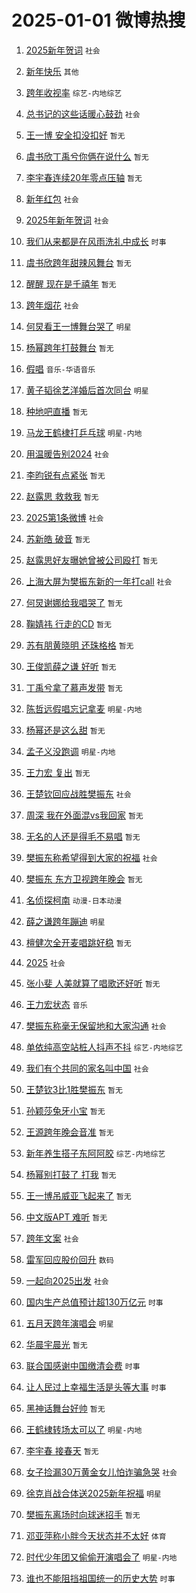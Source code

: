 # 2025-01-01 微博热搜 
1. [2025新年贺词](https://m.weibo.cn/search?containerid=100103type%3D1%26t%3D10%26q%3D%232025%E6%96%B0%E5%B9%B4%E8%B4%BA%E8%AF%8D%23&stream_entry_id=51&isnewpage=1&extparam=seat%3D1%26dgr%3D0%26cate%3D10103%26pos%3D0%26q%3D%25232025%25E6%2596%25B0%25E5%25B9%25B4%25E8%25B4%25BA%25E8%25AF%258D%2523%26filter_type%3Drealtimehot%26stream_entry_id%3D51%26c_type%3D51%26display_time%3D1735665597%26pre_seqid%3D173566559737402065959143) `社会` 

2. [新年快乐](https://m.weibo.cn/search?containerid=100103type%3D1%26t%3D10%26q%3D%E6%96%B0%E5%B9%B4%E5%BF%AB%E4%B9%90&stream_entry_id=31&isnewpage=1&extparam=seat%3D1%26dgr%3D0%26band_rank%3D1%26realpos%3D1%26stream_entry_id%3D31%26pos%3D0%26lcate%3D5001%26flag%3D1%26cate%3D5001%26filter_type%3Drealtimehot%26c_type%3D31%26q%3D%25E6%2596%25B0%25E5%25B9%25B4%25E5%25BF%25AB%25E4%25B9%2590%26display_time%3D1735665597%26pre_seqid%3D173566559737402065959143) `其他` 

3. [跨年收视率](https://m.weibo.cn/search?containerid=100103type%3D1%26t%3D10%26q%3D%23%E8%B7%A8%E5%B9%B4%E6%94%B6%E8%A7%86%E7%8E%87%23&stream_entry_id=31&isnewpage=1&extparam=seat%3D1%26dgr%3D0%26band_rank%3D2%26realpos%3D2%26stream_entry_id%3D31%26pos%3D1%26lcate%3D5001%26flag%3D1%26cate%3D5001%26filter_type%3Drealtimehot%26c_type%3D31%26q%3D%2523%25E8%25B7%25A8%25E5%25B9%25B4%25E6%2594%25B6%25E8%25A7%2586%25E7%258E%2587%2523%26display_time%3D1735665597%26pre_seqid%3D173566559737402065959143) `综艺-内地综艺` 

4. [总书记的这些话暖心鼓劲](https://m.weibo.cn/search?containerid=100103type%3D1%26t%3D10%26q%3D%23%E6%80%BB%E4%B9%A6%E8%AE%B0%E7%9A%84%E8%BF%99%E4%BA%9B%E8%AF%9D%E6%9A%96%E5%BF%83%E9%BC%93%E5%8A%B2%23&stream_entry_id=31&isnewpage=1&extparam=seat%3D1%26dgr%3D0%26band_rank%3D3%26realpos%3D3%26stream_entry_id%3D31%26pos%3D2%26lcate%3D5001%26flag%3D1%26cate%3D5001%26filter_type%3Drealtimehot%26c_type%3D31%26q%3D%2523%25E6%2580%25BB%25E4%25B9%25A6%25E8%25AE%25B0%25E7%259A%2584%25E8%25BF%2599%25E4%25BA%259B%25E8%25AF%259D%25E6%259A%2596%25E5%25BF%2583%25E9%25BC%2593%25E5%258A%25B2%2523%26display_time%3D1735665597%26pre_seqid%3D173566559737402065959143) `社会` 

5. [王一博 安全扣没扣好](https://m.weibo.cn/search?containerid=100103type%3D1%26t%3D10%26q%3D%E7%8E%8B%E4%B8%80%E5%8D%9A+%E5%AE%89%E5%85%A8%E6%89%A3%E6%B2%A1%E6%89%A3%E5%A5%BD&stream_entry_id=31&isnewpage=1&extparam=seat%3D1%26dgr%3D0%26band_rank%3D4%26realpos%3D4%26stream_entry_id%3D31%26pos%3D3%26lcate%3D5001%26flag%3D2%26cate%3D5001%26filter_type%3Drealtimehot%26c_type%3D31%26q%3D%25E7%258E%258B%25E4%25B8%2580%25E5%258D%259A%2520%25E5%25AE%2589%25E5%2585%25A8%25E6%2589%25A3%25E6%25B2%25A1%25E6%2589%25A3%25E5%25A5%25BD%26display_time%3D1735665597%26pre_seqid%3D173566559737402065959143) `暂无` 

6. [虞书欣丁禹兮你俩在说什么](https://m.weibo.cn/search?containerid=100103type%3D1%26t%3D10%26q%3D%E8%99%9E%E4%B9%A6%E6%AC%A3%E4%B8%81%E7%A6%B9%E5%85%AE%E4%BD%A0%E4%BF%A9%E5%9C%A8%E8%AF%B4%E4%BB%80%E4%B9%88&stream_entry_id=31&isnewpage=1&extparam=seat%3D1%26dgr%3D0%26band_rank%3D5%26realpos%3D5%26stream_entry_id%3D31%26pos%3D4%26lcate%3D5001%26flag%3D1%26cate%3D5001%26filter_type%3Drealtimehot%26c_type%3D31%26q%3D%25E8%2599%259E%25E4%25B9%25A6%25E6%25AC%25A3%25E4%25B8%2581%25E7%25A6%25B9%25E5%2585%25AE%25E4%25BD%25A0%25E4%25BF%25A9%25E5%259C%25A8%25E8%25AF%25B4%25E4%25BB%2580%25E4%25B9%2588%26display_time%3D1735665597%26pre_seqid%3D173566559737402065959143) `暂无` 

7. [李宇春连续20年零点压轴](https://m.weibo.cn/search?containerid=100103type%3D1%26t%3D10%26q%3D%E6%9D%8E%E5%AE%87%E6%98%A5%E8%BF%9E%E7%BB%AD20%E5%B9%B4%E9%9B%B6%E7%82%B9%E5%8E%8B%E8%BD%B4&stream_entry_id=31&isnewpage=1&extparam=seat%3D1%26dgr%3D0%26band_rank%3D6%26realpos%3D6%26stream_entry_id%3D31%26pos%3D5%26lcate%3D5001%26flag%3D1%26cate%3D5001%26filter_type%3Drealtimehot%26c_type%3D31%26q%3D%25E6%259D%258E%25E5%25AE%2587%25E6%2598%25A5%25E8%25BF%259E%25E7%25BB%25AD20%25E5%25B9%25B4%25E9%259B%25B6%25E7%2582%25B9%25E5%258E%258B%25E8%25BD%25B4%26display_time%3D1735665597%26pre_seqid%3D173566559737402065959143) `暂无` 

8. [新年红包](https://m.weibo.cn/search?containerid=100103type%3D1%26t%3D10%26q%3D%E6%96%B0%E5%B9%B4%E7%BA%A2%E5%8C%85&stream_entry_id=31&isnewpage=1&extparam=seat%3D1%26dgr%3D0%26band_rank%3D7%26realpos%3D7%26stream_entry_id%3D31%26pos%3D6%26lcate%3D5001%26flag%3D1%26cate%3D5001%26filter_type%3Drealtimehot%26c_type%3D31%26q%3D%25E6%2596%25B0%25E5%25B9%25B4%25E7%25BA%25A2%25E5%258C%2585%26display_time%3D1735665597%26pre_seqid%3D173566559737402065959143) `社会` 

9. [2025年新年贺词](https://m.weibo.cn/search?containerid=100103type%3D1%26t%3D10%26q%3D%232025%E5%B9%B4%E6%96%B0%E5%B9%B4%E8%B4%BA%E8%AF%8D%23&stream_entry_id=31&isnewpage=1&extparam=seat%3D1%26dgr%3D0%26band_rank%3D8%26realpos%3D8%26stream_entry_id%3D31%26pos%3D7%26lcate%3D5001%26flag%3D0%26cate%3D5001%26filter_type%3Drealtimehot%26c_type%3D31%26q%3D%25232025%25E5%25B9%25B4%25E6%2596%25B0%25E5%25B9%25B4%25E8%25B4%25BA%25E8%25AF%258D%2523%26display_time%3D1735665597%26pre_seqid%3D173566559737402065959143) `社会` 

10. [我们从来都是在风雨洗礼中成长](https://m.weibo.cn/search?containerid=100103type%3D1%26t%3D10%26q%3D%23%E6%88%91%E4%BB%AC%E4%BB%8E%E6%9D%A5%E9%83%BD%E6%98%AF%E5%9C%A8%E9%A3%8E%E9%9B%A8%E6%B4%97%E7%A4%BC%E4%B8%AD%E6%88%90%E9%95%BF%23&stream_entry_id=31&isnewpage=1&extparam=seat%3D1%26dgr%3D0%26band_rank%3D9%26realpos%3D9%26stream_entry_id%3D31%26pos%3D8%26lcate%3D5001%26flag%3D0%26cate%3D5001%26filter_type%3Drealtimehot%26c_type%3D31%26q%3D%2523%25E6%2588%2591%25E4%25BB%25AC%25E4%25BB%258E%25E6%259D%25A5%25E9%2583%25BD%25E6%2598%25AF%25E5%259C%25A8%25E9%25A3%258E%25E9%259B%25A8%25E6%25B4%2597%25E7%25A4%25BC%25E4%25B8%25AD%25E6%2588%2590%25E9%2595%25BF%2523%26display_time%3D1735665597%26pre_seqid%3D173566559737402065959143) `时事` 

11. [虞书欣跨年甜辣风舞台](https://m.weibo.cn/search?containerid=100103type%3D1%26t%3D10%26q%3D%E8%99%9E%E4%B9%A6%E6%AC%A3%E8%B7%A8%E5%B9%B4%E7%94%9C%E8%BE%A3%E9%A3%8E%E8%88%9E%E5%8F%B0&stream_entry_id=31&isnewpage=1&extparam=seat%3D1%26dgr%3D0%26band_rank%3D10%26realpos%3D10%26stream_entry_id%3D31%26pos%3D9%26lcate%3D5001%26flag%3D0%26cate%3D5001%26filter_type%3Drealtimehot%26c_type%3D31%26q%3D%25E8%2599%259E%25E4%25B9%25A6%25E6%25AC%25A3%25E8%25B7%25A8%25E5%25B9%25B4%25E7%2594%259C%25E8%25BE%25A3%25E9%25A3%258E%25E8%2588%259E%25E5%258F%25B0%26display_time%3D1735665597%26pre_seqid%3D173566559737402065959143) `暂无` 

12. [醒醒 现在是千禧年](https://m.weibo.cn/search?containerid=100103type%3D1%26t%3D10%26q%3D%E9%86%92%E9%86%92+%E7%8E%B0%E5%9C%A8%E6%98%AF%E5%8D%83%E7%A6%A7%E5%B9%B4&stream_entry_id=31&isnewpage=1&extparam=seat%3D1%26dgr%3D0%26band_rank%3D11%26realpos%3D11%26stream_entry_id%3D31%26pos%3D10%26lcate%3D5001%26flag%3D1%26cate%3D5001%26filter_type%3Drealtimehot%26c_type%3D31%26q%3D%25E9%2586%2592%25E9%2586%2592%2520%25E7%258E%25B0%25E5%259C%25A8%25E6%2598%25AF%25E5%258D%2583%25E7%25A6%25A7%25E5%25B9%25B4%26display_time%3D1735665597%26pre_seqid%3D173566559737402065959143) `暂无` 

13. [跨年烟花](https://m.weibo.cn/search?containerid=100103type%3D1%26t%3D10%26q%3D%E8%B7%A8%E5%B9%B4%E7%83%9F%E8%8A%B1&stream_entry_id=31&isnewpage=1&extparam=seat%3D1%26dgr%3D0%26band_rank%3D12%26realpos%3D12%26stream_entry_id%3D31%26pos%3D11%26lcate%3D5001%26flag%3D1%26cate%3D5001%26filter_type%3Drealtimehot%26c_type%3D31%26q%3D%25E8%25B7%25A8%25E5%25B9%25B4%25E7%2583%259F%25E8%258A%25B1%26display_time%3D1735665597%26pre_seqid%3D173566559737402065959143) `社会` 

14. [何炅看王一博舞台哭了](https://m.weibo.cn/search?containerid=100103type%3D1%26t%3D10%26q%3D%23%E4%BD%95%E7%82%85%E7%9C%8B%E7%8E%8B%E4%B8%80%E5%8D%9A%E8%88%9E%E5%8F%B0%E5%93%AD%E4%BA%86%23&stream_entry_id=31&isnewpage=1&extparam=seat%3D1%26dgr%3D0%26band_rank%3D13%26realpos%3D13%26stream_entry_id%3D31%26pos%3D12%26lcate%3D5001%26flag%3D1%26cate%3D5001%26filter_type%3Drealtimehot%26c_type%3D31%26q%3D%2523%25E4%25BD%2595%25E7%2582%2585%25E7%259C%258B%25E7%258E%258B%25E4%25B8%2580%25E5%258D%259A%25E8%2588%259E%25E5%258F%25B0%25E5%2593%25AD%25E4%25BA%2586%2523%26display_time%3D1735665597%26pre_seqid%3D173566559737402065959143) `明星` 

15. [杨幂跨年打鼓舞台](https://m.weibo.cn/search?containerid=100103type%3D1%26t%3D10%26q%3D%E6%9D%A8%E5%B9%82%E8%B7%A8%E5%B9%B4%E6%89%93%E9%BC%93%E8%88%9E%E5%8F%B0&stream_entry_id=31&isnewpage=1&extparam=seat%3D1%26dgr%3D0%26band_rank%3D14%26realpos%3D14%26stream_entry_id%3D31%26pos%3D13%26lcate%3D5001%26flag%3D1%26cate%3D5001%26filter_type%3Drealtimehot%26c_type%3D31%26q%3D%25E6%259D%25A8%25E5%25B9%2582%25E8%25B7%25A8%25E5%25B9%25B4%25E6%2589%2593%25E9%25BC%2593%25E8%2588%259E%25E5%258F%25B0%26display_time%3D1735665597%26pre_seqid%3D173566559737402065959143) `暂无` 

16. [假唱](https://m.weibo.cn/search?containerid=100103type%3D1%26t%3D10%26q%3D%E5%81%87%E5%94%B1&stream_entry_id=31&isnewpage=1&extparam=seat%3D1%26dgr%3D0%26band_rank%3D15%26realpos%3D15%26stream_entry_id%3D31%26pos%3D14%26lcate%3D5001%26flag%3D2%26cate%3D5001%26filter_type%3Drealtimehot%26c_type%3D31%26q%3D%25E5%2581%2587%25E5%2594%25B1%26display_time%3D1735665597%26pre_seqid%3D173566559737402065959143) `音乐-华语音乐` 

17. [黄子韬徐艺洋婚后首次同台](https://m.weibo.cn/search?containerid=100103type%3D1%26t%3D10%26q%3D%23%E9%BB%84%E5%AD%90%E9%9F%AC%E5%BE%90%E8%89%BA%E6%B4%8B%E5%A9%9A%E5%90%8E%E9%A6%96%E6%AC%A1%E5%90%8C%E5%8F%B0%23&stream_entry_id=31&isnewpage=1&extparam=seat%3D1%26dgr%3D0%26band_rank%3D16%26realpos%3D16%26stream_entry_id%3D31%26pos%3D15%26lcate%3D5001%26flag%3D1%26cate%3D5001%26filter_type%3Drealtimehot%26c_type%3D31%26q%3D%2523%25E9%25BB%2584%25E5%25AD%2590%25E9%259F%25AC%25E5%25BE%2590%25E8%2589%25BA%25E6%25B4%258B%25E5%25A9%259A%25E5%2590%258E%25E9%25A6%2596%25E6%25AC%25A1%25E5%2590%258C%25E5%258F%25B0%2523%26display_time%3D1735665597%26pre_seqid%3D173566559737402065959143) `明星` 

18. [种地吧直播](https://m.weibo.cn/search?containerid=100103type%3D1%26t%3D10%26q%3D%E7%A7%8D%E5%9C%B0%E5%90%A7%E7%9B%B4%E6%92%AD&stream_entry_id=31&isnewpage=1&extparam=seat%3D1%26dgr%3D0%26band_rank%3D17%26realpos%3D17%26stream_entry_id%3D31%26pos%3D16%26lcate%3D5001%26flag%3D1%26cate%3D5001%26filter_type%3Drealtimehot%26c_type%3D31%26q%3D%25E7%25A7%258D%25E5%259C%25B0%25E5%2590%25A7%25E7%259B%25B4%25E6%2592%25AD%26display_time%3D1735665597%26pre_seqid%3D173566559737402065959143) `暂无` 

19. [马龙王鹤棣打乒乓球](https://m.weibo.cn/search?containerid=100103type%3D1%26t%3D10%26q%3D%23%E9%A9%AC%E9%BE%99%E7%8E%8B%E9%B9%A4%E6%A3%A3%E6%89%93%E4%B9%92%E4%B9%93%E7%90%83%23&stream_entry_id=31&isnewpage=1&extparam=seat%3D1%26dgr%3D0%26band_rank%3D18%26realpos%3D18%26stream_entry_id%3D31%26pos%3D17%26lcate%3D5001%26flag%3D0%26cate%3D5001%26filter_type%3Drealtimehot%26c_type%3D31%26q%3D%2523%25E9%25A9%25AC%25E9%25BE%2599%25E7%258E%258B%25E9%25B9%25A4%25E6%25A3%25A3%25E6%2589%2593%25E4%25B9%2592%25E4%25B9%2593%25E7%2590%2583%2523%26display_time%3D1735665597%26pre_seqid%3D173566559737402065959143) `明星-内地` 

20. [用温暖告别2024](https://m.weibo.cn/search?containerid=100103type%3D1%26t%3D10%26q%3D%23%E7%94%A8%E6%B8%A9%E6%9A%96%E5%91%8A%E5%88%AB2024%23&stream_entry_id=31&isnewpage=1&extparam=seat%3D1%26dgr%3D0%26band_rank%3D19%26realpos%3D19%26stream_entry_id%3D31%26pos%3D18%26lcate%3D5001%26flag%3D1%26cate%3D5001%26filter_type%3Drealtimehot%26c_type%3D31%26q%3D%2523%25E7%2594%25A8%25E6%25B8%25A9%25E6%259A%2596%25E5%2591%258A%25E5%2588%25AB2024%2523%26display_time%3D1735665597%26pre_seqid%3D173566559737402065959143) `社会` 

21. [李昀锐有点紧张](https://m.weibo.cn/search?containerid=100103type%3D1%26t%3D10%26q%3D%E6%9D%8E%E6%98%80%E9%94%90%E6%9C%89%E7%82%B9%E7%B4%A7%E5%BC%A0&stream_entry_id=31&isnewpage=1&extparam=seat%3D1%26dgr%3D0%26band_rank%3D20%26realpos%3D20%26stream_entry_id%3D31%26pos%3D19%26lcate%3D5001%26flag%3D2%26cate%3D5001%26filter_type%3Drealtimehot%26c_type%3D31%26q%3D%25E6%259D%258E%25E6%2598%2580%25E9%2594%2590%25E6%259C%2589%25E7%2582%25B9%25E7%25B4%25A7%25E5%25BC%25A0%26display_time%3D1735665597%26pre_seqid%3D173566559737402065959143) `暂无` 

22. [赵露思 救救我](https://m.weibo.cn/search?containerid=100103type%3D1%26t%3D10%26q%3D%E8%B5%B5%E9%9C%B2%E6%80%9D+%E6%95%91%E6%95%91%E6%88%91&stream_entry_id=31&isnewpage=1&extparam=seat%3D1%26dgr%3D0%26band_rank%3D21%26realpos%3D21%26stream_entry_id%3D31%26pos%3D20%26lcate%3D5001%26flag%3D2%26cate%3D5001%26filter_type%3Drealtimehot%26c_type%3D31%26q%3D%25E8%25B5%25B5%25E9%259C%25B2%25E6%2580%259D%2520%25E6%2595%2591%25E6%2595%2591%25E6%2588%2591%26display_time%3D1735665597%26pre_seqid%3D173566559737402065959143) `暂无` 

23. [2025第1条微博](https://m.weibo.cn/search?containerid=100103type%3D1%26t%3D10%26q%3D%232025%E7%AC%AC1%E6%9D%A1%E5%BE%AE%E5%8D%9A%23&stream_entry_id=31&isnewpage=1&extparam=seat%3D1%26dgr%3D0%26band_rank%3D22%26realpos%3D22%26stream_entry_id%3D31%26pos%3D21%26lcate%3D5001%26flag%3D1%26cate%3D5001%26filter_type%3Drealtimehot%26c_type%3D31%26q%3D%25232025%25E7%25AC%25AC1%25E6%259D%25A1%25E5%25BE%25AE%25E5%258D%259A%2523%26display_time%3D1735665597%26pre_seqid%3D173566559737402065959143) `社会` 

24. [苏新皓 破音](https://m.weibo.cn/search?containerid=100103type%3D1%26t%3D10%26q%3D%E8%8B%8F%E6%96%B0%E7%9A%93+%E7%A0%B4%E9%9F%B3&stream_entry_id=31&isnewpage=1&extparam=seat%3D1%26dgr%3D0%26band_rank%3D23%26realpos%3D23%26stream_entry_id%3D31%26pos%3D22%26lcate%3D5001%26flag%3D1%26cate%3D5001%26filter_type%3Drealtimehot%26c_type%3D31%26q%3D%25E8%258B%258F%25E6%2596%25B0%25E7%259A%2593%2520%25E7%25A0%25B4%25E9%259F%25B3%26display_time%3D1735665597%26pre_seqid%3D173566559737402065959143) `暂无` 

25. [赵露思好友曝她曾被公司殴打](https://m.weibo.cn/search?containerid=100103type%3D1%26t%3D10%26q%3D%E8%B5%B5%E9%9C%B2%E6%80%9D%E5%A5%BD%E5%8F%8B%E6%9B%9D%E5%A5%B9%E6%9B%BE%E8%A2%AB%E5%85%AC%E5%8F%B8%E6%AE%B4%E6%89%93&stream_entry_id=31&isnewpage=1&extparam=seat%3D1%26dgr%3D0%26band_rank%3D24%26realpos%3D24%26stream_entry_id%3D31%26pos%3D23%26lcate%3D5001%26flag%3D0%26cate%3D5001%26filter_type%3Drealtimehot%26c_type%3D31%26q%3D%25E8%25B5%25B5%25E9%259C%25B2%25E6%2580%259D%25E5%25A5%25BD%25E5%258F%258B%25E6%259B%259D%25E5%25A5%25B9%25E6%259B%25BE%25E8%25A2%25AB%25E5%2585%25AC%25E5%258F%25B8%25E6%25AE%25B4%25E6%2589%2593%26display_time%3D1735665597%26pre_seqid%3D173566559737402065959143) `暂无` 

26. [上海大屏为樊振东新的一年打call](https://m.weibo.cn/search?containerid=100103type%3D1%26t%3D10%26q%3D%23%E4%B8%8A%E6%B5%B7%E5%A4%A7%E5%B1%8F%E4%B8%BA%E6%A8%8A%E6%8C%AF%E4%B8%9C%E6%96%B0%E7%9A%84%E4%B8%80%E5%B9%B4%E6%89%93call%23&stream_entry_id=31&isnewpage=1&extparam=seat%3D1%26dgr%3D0%26band_rank%3D25%26realpos%3D25%26stream_entry_id%3D31%26pos%3D24%26lcate%3D5001%26flag%3D0%26cate%3D5001%26filter_type%3Drealtimehot%26c_type%3D31%26q%3D%2523%25E4%25B8%258A%25E6%25B5%25B7%25E5%25A4%25A7%25E5%25B1%258F%25E4%25B8%25BA%25E6%25A8%258A%25E6%258C%25AF%25E4%25B8%259C%25E6%2596%25B0%25E7%259A%2584%25E4%25B8%2580%25E5%25B9%25B4%25E6%2589%2593call%2523%26display_time%3D1735665597%26pre_seqid%3D173566559737402065959143) `社会` 

27. [何炅谢娜给我唱哭了](https://m.weibo.cn/search?containerid=100103type%3D1%26t%3D10%26q%3D%E4%BD%95%E7%82%85%E8%B0%A2%E5%A8%9C%E7%BB%99%E6%88%91%E5%94%B1%E5%93%AD%E4%BA%86&stream_entry_id=31&isnewpage=1&extparam=seat%3D1%26dgr%3D0%26band_rank%3D26%26realpos%3D26%26stream_entry_id%3D31%26pos%3D25%26lcate%3D5001%26flag%3D1%26cate%3D5001%26filter_type%3Drealtimehot%26c_type%3D31%26q%3D%25E4%25BD%2595%25E7%2582%2585%25E8%25B0%25A2%25E5%25A8%259C%25E7%25BB%2599%25E6%2588%2591%25E5%2594%25B1%25E5%2593%25AD%25E4%25BA%2586%26display_time%3D1735665597%26pre_seqid%3D173566559737402065959143) `暂无` 

28. [鞠婧祎 行走的CD](https://m.weibo.cn/search?containerid=100103type%3D1%26t%3D10%26q%3D%E9%9E%A0%E5%A9%A7%E7%A5%8E+%E8%A1%8C%E8%B5%B0%E7%9A%84CD&stream_entry_id=31&isnewpage=1&extparam=seat%3D1%26dgr%3D0%26band_rank%3D27%26realpos%3D27%26stream_entry_id%3D31%26pos%3D26%26lcate%3D5001%26flag%3D1%26cate%3D5001%26filter_type%3Drealtimehot%26c_type%3D31%26q%3D%25E9%259E%25A0%25E5%25A9%25A7%25E7%25A5%258E%2520%25E8%25A1%258C%25E8%25B5%25B0%25E7%259A%2584CD%26display_time%3D1735665597%26pre_seqid%3D173566559737402065959143) `暂无` 

29. [苏有朋黄晓明 还珠格格](https://m.weibo.cn/search?containerid=100103type%3D1%26t%3D10%26q%3D%E8%8B%8F%E6%9C%89%E6%9C%8B%E9%BB%84%E6%99%93%E6%98%8E+%E8%BF%98%E7%8F%A0%E6%A0%BC%E6%A0%BC&stream_entry_id=31&isnewpage=1&extparam=seat%3D1%26dgr%3D0%26band_rank%3D28%26realpos%3D28%26stream_entry_id%3D31%26pos%3D27%26lcate%3D5001%26flag%3D1%26cate%3D5001%26filter_type%3Drealtimehot%26c_type%3D31%26q%3D%25E8%258B%258F%25E6%259C%2589%25E6%259C%258B%25E9%25BB%2584%25E6%2599%2593%25E6%2598%258E%2520%25E8%25BF%2598%25E7%258F%25A0%25E6%25A0%25BC%25E6%25A0%25BC%26display_time%3D1735665597%26pre_seqid%3D173566559737402065959143) `暂无` 

30. [王俊凯薛之谦 好听](https://m.weibo.cn/search?containerid=100103type%3D1%26t%3D10%26q%3D%E7%8E%8B%E4%BF%8A%E5%87%AF%E8%96%9B%E4%B9%8B%E8%B0%A6+%E5%A5%BD%E5%90%AC&stream_entry_id=31&isnewpage=1&extparam=seat%3D1%26dgr%3D0%26band_rank%3D29%26realpos%3D29%26stream_entry_id%3D31%26pos%3D28%26lcate%3D5001%26flag%3D0%26cate%3D5001%26filter_type%3Drealtimehot%26c_type%3D31%26q%3D%25E7%258E%258B%25E4%25BF%258A%25E5%2587%25AF%25E8%2596%259B%25E4%25B9%258B%25E8%25B0%25A6%2520%25E5%25A5%25BD%25E5%2590%25AC%26display_time%3D1735665597%26pre_seqid%3D173566559737402065959143) `暂无` 

31. [丁禹兮拿了慕声发带](https://m.weibo.cn/search?containerid=100103type%3D1%26t%3D10%26q%3D%E4%B8%81%E7%A6%B9%E5%85%AE%E6%8B%BF%E4%BA%86%E6%85%95%E5%A3%B0%E5%8F%91%E5%B8%A6&stream_entry_id=31&isnewpage=1&extparam=seat%3D1%26dgr%3D0%26band_rank%3D30%26realpos%3D30%26stream_entry_id%3D31%26pos%3D29%26lcate%3D5001%26flag%3D0%26cate%3D5001%26filter_type%3Drealtimehot%26c_type%3D31%26q%3D%25E4%25B8%2581%25E7%25A6%25B9%25E5%2585%25AE%25E6%258B%25BF%25E4%25BA%2586%25E6%2585%2595%25E5%25A3%25B0%25E5%258F%2591%25E5%25B8%25A6%26display_time%3D1735665597%26pre_seqid%3D173566559737402065959143) `暂无` 

32. [陈哲远假唱忘记拿麦](https://m.weibo.cn/search?containerid=100103type%3D1%26t%3D10%26q%3D%23%E9%99%88%E5%93%B2%E8%BF%9C%E5%81%87%E5%94%B1%E5%BF%98%E8%AE%B0%E6%8B%BF%E9%BA%A6%23&stream_entry_id=31&isnewpage=1&extparam=seat%3D1%26dgr%3D0%26band_rank%3D31%26realpos%3D31%26stream_entry_id%3D31%26pos%3D30%26lcate%3D5001%26flag%3D0%26cate%3D5001%26filter_type%3Drealtimehot%26c_type%3D31%26q%3D%2523%25E9%2599%2588%25E5%2593%25B2%25E8%25BF%259C%25E5%2581%2587%25E5%2594%25B1%25E5%25BF%2598%25E8%25AE%25B0%25E6%258B%25BF%25E9%25BA%25A6%2523%26display_time%3D1735665597%26pre_seqid%3D173566559737402065959143) `明星-内地` 

33. [杨幂还是这么甜](https://m.weibo.cn/search?containerid=100103type%3D1%26t%3D10%26q%3D%E6%9D%A8%E5%B9%82%E8%BF%98%E6%98%AF%E8%BF%99%E4%B9%88%E7%94%9C&stream_entry_id=31&isnewpage=1&extparam=seat%3D1%26dgr%3D0%26band_rank%3D32%26realpos%3D32%26stream_entry_id%3D31%26pos%3D31%26lcate%3D5001%26flag%3D0%26cate%3D5001%26filter_type%3Drealtimehot%26c_type%3D31%26q%3D%25E6%259D%25A8%25E5%25B9%2582%25E8%25BF%2598%25E6%2598%25AF%25E8%25BF%2599%25E4%25B9%2588%25E7%2594%259C%26display_time%3D1735665597%26pre_seqid%3D173566559737402065959143) `暂无` 

34. [孟子义没跑调](https://m.weibo.cn/search?containerid=100103type%3D1%26t%3D10%26q%3D%23%E5%AD%9F%E5%AD%90%E4%B9%89%E6%B2%A1%E8%B7%91%E8%B0%83%23&stream_entry_id=31&isnewpage=1&extparam=seat%3D1%26dgr%3D0%26band_rank%3D33%26realpos%3D33%26stream_entry_id%3D31%26pos%3D32%26lcate%3D5001%26flag%3D0%26cate%3D5001%26filter_type%3Drealtimehot%26c_type%3D31%26q%3D%2523%25E5%25AD%259F%25E5%25AD%2590%25E4%25B9%2589%25E6%25B2%25A1%25E8%25B7%2591%25E8%25B0%2583%2523%26display_time%3D1735665597%26pre_seqid%3D173566559737402065959143) `明星-内地` 

35. [王力宏 复出](https://m.weibo.cn/search?containerid=100103type%3D1%26t%3D10%26q%3D%E7%8E%8B%E5%8A%9B%E5%AE%8F+%E5%A4%8D%E5%87%BA&stream_entry_id=31&isnewpage=1&extparam=seat%3D1%26dgr%3D0%26band_rank%3D34%26realpos%3D34%26stream_entry_id%3D31%26pos%3D33%26lcate%3D5001%26flag%3D1%26cate%3D5001%26filter_type%3Drealtimehot%26c_type%3D31%26q%3D%25E7%258E%258B%25E5%258A%259B%25E5%25AE%258F%2520%25E5%25A4%258D%25E5%2587%25BA%26display_time%3D1735665597%26pre_seqid%3D173566559737402065959143) `暂无` 

36. [王楚钦回应战胜樊振东](https://m.weibo.cn/search?containerid=100103type%3D1%26t%3D10%26q%3D%23%E7%8E%8B%E6%A5%9A%E9%92%A6%E5%9B%9E%E5%BA%94%E6%88%98%E8%83%9C%E6%A8%8A%E6%8C%AF%E4%B8%9C%23&stream_entry_id=31&isnewpage=1&extparam=seat%3D1%26dgr%3D0%26band_rank%3D35%26realpos%3D35%26stream_entry_id%3D31%26pos%3D34%26lcate%3D5001%26flag%3D0%26cate%3D5001%26filter_type%3Drealtimehot%26c_type%3D31%26q%3D%2523%25E7%258E%258B%25E6%25A5%259A%25E9%2592%25A6%25E5%259B%259E%25E5%25BA%2594%25E6%2588%2598%25E8%2583%259C%25E6%25A8%258A%25E6%258C%25AF%25E4%25B8%259C%2523%26display_time%3D1735665597%26pre_seqid%3D173566559737402065959143) `社会` 

37. [周深 我在外面混vs我回家](https://m.weibo.cn/search?containerid=100103type%3D1%26t%3D10%26q%3D%E5%91%A8%E6%B7%B1+%E6%88%91%E5%9C%A8%E5%A4%96%E9%9D%A2%E6%B7%B7vs%E6%88%91%E5%9B%9E%E5%AE%B6&stream_entry_id=31&isnewpage=1&extparam=seat%3D1%26dgr%3D0%26band_rank%3D36%26realpos%3D36%26stream_entry_id%3D31%26pos%3D35%26lcate%3D5001%26flag%3D0%26cate%3D5001%26filter_type%3Drealtimehot%26c_type%3D31%26q%3D%25E5%2591%25A8%25E6%25B7%25B1%2520%25E6%2588%2591%25E5%259C%25A8%25E5%25A4%2596%25E9%259D%25A2%25E6%25B7%25B7vs%25E6%2588%2591%25E5%259B%259E%25E5%25AE%25B6%26display_time%3D1735665597%26pre_seqid%3D173566559737402065959143) `暂无` 

38. [无名的人还是得毛不易唱](https://m.weibo.cn/search?containerid=100103type%3D1%26t%3D10%26q%3D%E6%97%A0%E5%90%8D%E7%9A%84%E4%BA%BA%E8%BF%98%E6%98%AF%E5%BE%97%E6%AF%9B%E4%B8%8D%E6%98%93%E5%94%B1&stream_entry_id=31&isnewpage=1&extparam=seat%3D1%26dgr%3D0%26band_rank%3D37%26realpos%3D37%26stream_entry_id%3D31%26pos%3D36%26lcate%3D5001%26flag%3D1%26cate%3D5001%26filter_type%3Drealtimehot%26c_type%3D31%26q%3D%25E6%2597%25A0%25E5%2590%258D%25E7%259A%2584%25E4%25BA%25BA%25E8%25BF%2598%25E6%2598%25AF%25E5%25BE%2597%25E6%25AF%259B%25E4%25B8%258D%25E6%2598%2593%25E5%2594%25B1%26display_time%3D1735665597%26pre_seqid%3D173566559737402065959143) `暂无` 

39. [樊振东称希望得到大家的祝福](https://m.weibo.cn/search?containerid=100103type%3D1%26t%3D10%26q%3D%23%E6%A8%8A%E6%8C%AF%E4%B8%9C%E7%A7%B0%E5%B8%8C%E6%9C%9B%E5%BE%97%E5%88%B0%E5%A4%A7%E5%AE%B6%E7%9A%84%E7%A5%9D%E7%A6%8F%23&stream_entry_id=31&isnewpage=1&extparam=seat%3D1%26dgr%3D0%26band_rank%3D38%26realpos%3D38%26stream_entry_id%3D31%26pos%3D37%26lcate%3D5001%26flag%3D1%26cate%3D5001%26filter_type%3Drealtimehot%26c_type%3D31%26q%3D%2523%25E6%25A8%258A%25E6%258C%25AF%25E4%25B8%259C%25E7%25A7%25B0%25E5%25B8%258C%25E6%259C%259B%25E5%25BE%2597%25E5%2588%25B0%25E5%25A4%25A7%25E5%25AE%25B6%25E7%259A%2584%25E7%25A5%259D%25E7%25A6%258F%2523%26display_time%3D1735665597%26pre_seqid%3D173566559737402065959143) `社会` 

40. [樊振东 东方卫视跨年晚会](https://m.weibo.cn/search?containerid=100103type%3D1%26t%3D10%26q%3D%E6%A8%8A%E6%8C%AF%E4%B8%9C+%E4%B8%9C%E6%96%B9%E5%8D%AB%E8%A7%86%E8%B7%A8%E5%B9%B4%E6%99%9A%E4%BC%9A&stream_entry_id=31&isnewpage=1&extparam=seat%3D1%26dgr%3D0%26band_rank%3D39%26realpos%3D39%26stream_entry_id%3D31%26pos%3D38%26lcate%3D5001%26flag%3D1%26cate%3D5001%26filter_type%3Drealtimehot%26c_type%3D31%26q%3D%25E6%25A8%258A%25E6%258C%25AF%25E4%25B8%259C%2520%25E4%25B8%259C%25E6%2596%25B9%25E5%258D%25AB%25E8%25A7%2586%25E8%25B7%25A8%25E5%25B9%25B4%25E6%2599%259A%25E4%25BC%259A%26display_time%3D1735665597%26pre_seqid%3D173566559737402065959143) `暂无` 

41. [名侦探柯南](https://m.weibo.cn/search?containerid=100103type%3D1%26t%3D10%26q%3D%E5%90%8D%E4%BE%A6%E6%8E%A2%E6%9F%AF%E5%8D%97&stream_entry_id=31&isnewpage=1&extparam=seat%3D1%26dgr%3D0%26band_rank%3D40%26realpos%3D40%26stream_entry_id%3D31%26pos%3D39%26lcate%3D5001%26flag%3D1%26cate%3D5001%26filter_type%3Drealtimehot%26c_type%3D31%26q%3D%25E5%2590%258D%25E4%25BE%25A6%25E6%258E%25A2%25E6%259F%25AF%25E5%258D%2597%26display_time%3D1735665597%26pre_seqid%3D173566559737402065959143) `动漫-日本动漫` 

42. [薛之谦跨年蹦迪](https://m.weibo.cn/search?containerid=100103type%3D1%26t%3D10%26q%3D%23%E8%96%9B%E4%B9%8B%E8%B0%A6%E8%B7%A8%E5%B9%B4%E8%B9%A6%E8%BF%AA%23&stream_entry_id=31&isnewpage=1&extparam=seat%3D1%26dgr%3D0%26band_rank%3D41%26realpos%3D41%26stream_entry_id%3D31%26pos%3D40%26lcate%3D5001%26flag%3D1%26cate%3D5001%26filter_type%3Drealtimehot%26c_type%3D31%26q%3D%2523%25E8%2596%259B%25E4%25B9%258B%25E8%25B0%25A6%25E8%25B7%25A8%25E5%25B9%25B4%25E8%25B9%25A6%25E8%25BF%25AA%2523%26display_time%3D1735665597%26pre_seqid%3D173566559737402065959143) `明星` 

43. [檀健次全开麦唱跳好稳](https://m.weibo.cn/search?containerid=100103type%3D1%26t%3D10%26q%3D%E6%AA%80%E5%81%A5%E6%AC%A1%E5%85%A8%E5%BC%80%E9%BA%A6%E5%94%B1%E8%B7%B3%E5%A5%BD%E7%A8%B3&stream_entry_id=31&isnewpage=1&extparam=seat%3D1%26dgr%3D0%26band_rank%3D42%26realpos%3D42%26stream_entry_id%3D31%26pos%3D41%26lcate%3D5001%26flag%3D1%26cate%3D5001%26filter_type%3Drealtimehot%26c_type%3D31%26q%3D%25E6%25AA%2580%25E5%2581%25A5%25E6%25AC%25A1%25E5%2585%25A8%25E5%25BC%2580%25E9%25BA%25A6%25E5%2594%25B1%25E8%25B7%25B3%25E5%25A5%25BD%25E7%25A8%25B3%26display_time%3D1735665597%26pre_seqid%3D173566559737402065959143) `暂无` 

44. [2025](https://m.weibo.cn/search?containerid=100103type%3D1%26t%3D10%26q%3D%232025%23&stream_entry_id=31&isnewpage=1&extparam=seat%3D1%26dgr%3D0%26band_rank%3D43%26realpos%3D43%26stream_entry_id%3D31%26pos%3D42%26lcate%3D5001%26flag%3D1%26cate%3D5001%26filter_type%3Drealtimehot%26c_type%3D31%26q%3D%25232025%2523%26display_time%3D1735665597%26pre_seqid%3D173566559737402065959143) `社会` 

45. [张小斐 人美就算了唱歌还好听](https://m.weibo.cn/search?containerid=100103type%3D1%26t%3D10%26q%3D%E5%BC%A0%E5%B0%8F%E6%96%90+%E4%BA%BA%E7%BE%8E%E5%B0%B1%E7%AE%97%E4%BA%86%E5%94%B1%E6%AD%8C%E8%BF%98%E5%A5%BD%E5%90%AC&stream_entry_id=31&isnewpage=1&extparam=seat%3D1%26dgr%3D0%26band_rank%3D44%26realpos%3D44%26stream_entry_id%3D31%26pos%3D43%26lcate%3D5001%26flag%3D0%26cate%3D5001%26filter_type%3Drealtimehot%26c_type%3D31%26q%3D%25E5%25BC%25A0%25E5%25B0%258F%25E6%2596%2590%2520%25E4%25BA%25BA%25E7%25BE%258E%25E5%25B0%25B1%25E7%25AE%2597%25E4%25BA%2586%25E5%2594%25B1%25E6%25AD%258C%25E8%25BF%2598%25E5%25A5%25BD%25E5%2590%25AC%26display_time%3D1735665597%26pre_seqid%3D173566559737402065959143) `暂无` 

46. [王力宏状态](https://m.weibo.cn/search?containerid=100103type%3D1%26t%3D10%26q%3D%E7%8E%8B%E5%8A%9B%E5%AE%8F%E7%8A%B6%E6%80%81&stream_entry_id=31&isnewpage=1&extparam=seat%3D1%26dgr%3D0%26band_rank%3D45%26realpos%3D45%26stream_entry_id%3D31%26pos%3D44%26lcate%3D5001%26flag%3D0%26cate%3D5001%26filter_type%3Drealtimehot%26c_type%3D31%26q%3D%25E7%258E%258B%25E5%258A%259B%25E5%25AE%258F%25E7%258A%25B6%25E6%2580%2581%26display_time%3D1735665597%26pre_seqid%3D173566559737402065959143) `音乐` 

47. [樊振东称毫无保留地和大家沟通](https://m.weibo.cn/search?containerid=100103type%3D1%26t%3D10%26q%3D%23%E6%A8%8A%E6%8C%AF%E4%B8%9C%E7%A7%B0%E6%AF%AB%E6%97%A0%E4%BF%9D%E7%95%99%E5%9C%B0%E5%92%8C%E5%A4%A7%E5%AE%B6%E6%B2%9F%E9%80%9A%23&stream_entry_id=31&isnewpage=1&extparam=seat%3D1%26dgr%3D0%26band_rank%3D46%26realpos%3D46%26stream_entry_id%3D31%26pos%3D45%26lcate%3D5001%26flag%3D0%26cate%3D5001%26filter_type%3Drealtimehot%26c_type%3D31%26q%3D%2523%25E6%25A8%258A%25E6%258C%25AF%25E4%25B8%259C%25E7%25A7%25B0%25E6%25AF%25AB%25E6%2597%25A0%25E4%25BF%259D%25E7%2595%2599%25E5%259C%25B0%25E5%2592%258C%25E5%25A4%25A7%25E5%25AE%25B6%25E6%25B2%259F%25E9%2580%259A%2523%26display_time%3D1735665597%26pre_seqid%3D173566559737402065959143) `社会` 

48. [单依纯高空站桩人抖声不抖](https://m.weibo.cn/search?containerid=100103type%3D1%26t%3D10%26q%3D%23%E5%8D%95%E4%BE%9D%E7%BA%AF%E9%AB%98%E7%A9%BA%E7%AB%99%E6%A1%A9%E4%BA%BA%E6%8A%96%E5%A3%B0%E4%B8%8D%E6%8A%96%23&stream_entry_id=31&isnewpage=1&extparam=seat%3D1%26dgr%3D0%26band_rank%3D47%26realpos%3D47%26stream_entry_id%3D31%26pos%3D46%26lcate%3D5001%26flag%3D1%26cate%3D5001%26filter_type%3Drealtimehot%26c_type%3D31%26q%3D%2523%25E5%258D%2595%25E4%25BE%259D%25E7%25BA%25AF%25E9%25AB%2598%25E7%25A9%25BA%25E7%25AB%2599%25E6%25A1%25A9%25E4%25BA%25BA%25E6%258A%2596%25E5%25A3%25B0%25E4%25B8%258D%25E6%258A%2596%2523%26display_time%3D1735665597%26pre_seqid%3D173566559737402065959143) `综艺-内地综艺` 

49. [我们有个共同的家名叫中国](https://m.weibo.cn/search?containerid=100103type%3D1%26t%3D10%26q%3D%23%E6%88%91%E4%BB%AC%E6%9C%89%E4%B8%AA%E5%85%B1%E5%90%8C%E7%9A%84%E5%AE%B6%E5%90%8D%E5%8F%AB%E4%B8%AD%E5%9B%BD%23&stream_entry_id=31&isnewpage=1&extparam=seat%3D1%26dgr%3D0%26band_rank%3D48%26realpos%3D48%26stream_entry_id%3D31%26pos%3D47%26lcate%3D5001%26flag%3D1%26cate%3D5001%26filter_type%3Drealtimehot%26c_type%3D31%26q%3D%2523%25E6%2588%2591%25E4%25BB%25AC%25E6%259C%2589%25E4%25B8%25AA%25E5%2585%25B1%25E5%2590%258C%25E7%259A%2584%25E5%25AE%25B6%25E5%2590%258D%25E5%258F%25AB%25E4%25B8%25AD%25E5%259B%25BD%2523%26display_time%3D1735665597%26pre_seqid%3D173566559737402065959143) `社会` 

50. [王楚钦3比1胜樊振东](https://m.weibo.cn/search?containerid=100103type%3D1%26t%3D10%26q%3D%E7%8E%8B%E6%A5%9A%E9%92%A63%E6%AF%941%E8%83%9C%E6%A8%8A%E6%8C%AF%E4%B8%9C&stream_entry_id=31&isnewpage=1&extparam=seat%3D1%26dgr%3D0%26band_rank%3D49%26realpos%3D49%26stream_entry_id%3D31%26pos%3D48%26lcate%3D5001%26flag%3D0%26cate%3D5001%26filter_type%3Drealtimehot%26c_type%3D31%26q%3D%25E7%258E%258B%25E6%25A5%259A%25E9%2592%25A63%25E6%25AF%25941%25E8%2583%259C%25E6%25A8%258A%25E6%258C%25AF%25E4%25B8%259C%26display_time%3D1735665597%26pre_seqid%3D173566559737402065959143) `暂无` 

51. [孙颖莎兔牙小宝](https://m.weibo.cn/search?containerid=100103type%3D1%26t%3D10%26q%3D%E5%AD%99%E9%A2%96%E8%8E%8E%E5%85%94%E7%89%99%E5%B0%8F%E5%AE%9D&stream_entry_id=31&isnewpage=1&extparam=seat%3D1%26dgr%3D0%26band_rank%3D50%26realpos%3D50%26stream_entry_id%3D31%26pos%3D49%26lcate%3D5001%26flag%3D1%26cate%3D5001%26filter_type%3Drealtimehot%26c_type%3D31%26q%3D%25E5%25AD%2599%25E9%25A2%2596%25E8%258E%258E%25E5%2585%2594%25E7%2589%2599%25E5%25B0%258F%25E5%25AE%259D%26display_time%3D1735665597%26pre_seqid%3D173566559737402065959143) `暂无` 

52. [王源跨年晚会音准](https://m.weibo.cn/search?containerid=100103type%3D1%26t%3D10%26q%3D%E7%8E%8B%E6%BA%90%E8%B7%A8%E5%B9%B4%E6%99%9A%E4%BC%9A%E9%9F%B3%E5%87%86&stream_entry_id=31&isnewpage=1&extparam=seat%3D1%26cate%3D5001%26flag%3D0%26lcate%3D5001%26stream_entry_id%3D31%26q%3D%25E7%258E%258B%25E6%25BA%2590%25E8%25B7%25A8%25E5%25B9%25B4%25E6%2599%259A%25E4%25BC%259A%25E9%259F%25B3%25E5%2587%2586%26dgr%3D0%26band_rank%3D5%26filter_type%3Drealtimehot%26realpos%3D5%26c_type%3D31%26pos%3D4%26display_time%3D1735662521%26pre_seqid%3D17356625210890213450461) `暂无` 

53. [新年养生搭子东阿阿胶](https://m.weibo.cn/search?containerid=100103type%3D1%26t%3D10%26q%3D%23%E6%96%B0%E5%B9%B4%E5%85%BB%E7%94%9F%E6%90%AD%E5%AD%90%E4%B8%9C%E9%98%BF%E9%98%BF%E8%83%B6%23&stream_entry_id=31&isnewpage=1&extparam=seat%3D1%26cate%3D5001%26topic_ad%3D1%26lcate%3D5001%26stream_entry_id%3D31%26q%3D%2523%25E6%2596%25B0%25E5%25B9%25B4%25E5%2585%25BB%25E7%2594%259F%25E6%2590%25AD%25E5%25AD%2590%25E4%25B8%259C%25E9%2598%25BF%25E9%2598%25BF%25E8%2583%25B6%2523%26is_ad_pos%3D1%26dgr%3D0%26adid%3D271376%26filter_type%3Drealtimehot%26band_rank%3D7%26c_type%3D31%26pos%3D6%26display_time%3D1735662521%26pre_seqid%3D17356625210890213450461) `综艺-内地综艺` 

54. [杨幂别打鼓了 打我](https://m.weibo.cn/search?containerid=100103type%3D1%26t%3D10%26q%3D%E6%9D%A8%E5%B9%82%E5%88%AB%E6%89%93%E9%BC%93%E4%BA%86+%E6%89%93%E6%88%91&stream_entry_id=31&isnewpage=1&extparam=seat%3D1%26cate%3D5001%26flag%3D1%26lcate%3D5001%26stream_entry_id%3D31%26q%3D%25E6%259D%25A8%25E5%25B9%2582%25E5%2588%25AB%25E6%2589%2593%25E9%25BC%2593%25E4%25BA%2586%2520%25E6%2589%2593%25E6%2588%2591%26dgr%3D0%26band_rank%3D8%26filter_type%3Drealtimehot%26realpos%3D8%26c_type%3D31%26pos%3D8%26display_time%3D1735662521%26pre_seqid%3D17356625210890213450461) `暂无` 

55. [王一博吊威亚飞起来了](https://m.weibo.cn/search?containerid=100103type%3D1%26t%3D10%26q%3D%E7%8E%8B%E4%B8%80%E5%8D%9A%E5%90%8A%E5%A8%81%E4%BA%9A%E9%A3%9E%E8%B5%B7%E6%9D%A5%E4%BA%86&stream_entry_id=31&isnewpage=1&extparam=seat%3D1%26cate%3D5001%26flag%3D0%26lcate%3D5001%26stream_entry_id%3D31%26q%3D%25E7%258E%258B%25E4%25B8%2580%25E5%258D%259A%25E5%2590%258A%25E5%25A8%2581%25E4%25BA%259A%25E9%25A3%259E%25E8%25B5%25B7%25E6%259D%25A5%25E4%25BA%2586%26dgr%3D0%26band_rank%3D13%26filter_type%3Drealtimehot%26realpos%3D13%26c_type%3D31%26pos%3D13%26display_time%3D1735662521%26pre_seqid%3D17356625210890213450461) `暂无` 

56. [中文版APT 难听](https://m.weibo.cn/search?containerid=100103type%3D1%26t%3D10%26q%3D%E4%B8%AD%E6%96%87%E7%89%88APT+%E9%9A%BE%E5%90%AC&stream_entry_id=31&isnewpage=1&extparam=seat%3D1%26cate%3D5001%26flag%3D0%26lcate%3D5001%26stream_entry_id%3D31%26q%3D%25E4%25B8%25AD%25E6%2596%2587%25E7%2589%2588APT%2520%25E9%259A%25BE%25E5%2590%25AC%26dgr%3D0%26band_rank%3D17%26filter_type%3Drealtimehot%26realpos%3D17%26c_type%3D31%26pos%3D17%26display_time%3D1735662521%26pre_seqid%3D17356625210890213450461) `暂无` 

57. [跨年文案](https://m.weibo.cn/search?containerid=100103type%3D1%26t%3D10%26q%3D%E8%B7%A8%E5%B9%B4%E6%96%87%E6%A1%88&stream_entry_id=31&isnewpage=1&extparam=seat%3D1%26cate%3D5001%26flag%3D0%26lcate%3D5001%26stream_entry_id%3D31%26q%3D%25E8%25B7%25A8%25E5%25B9%25B4%25E6%2596%2587%25E6%25A1%2588%26dgr%3D0%26band_rank%3D19%26filter_type%3Drealtimehot%26realpos%3D19%26c_type%3D31%26pos%3D19%26display_time%3D1735662521%26pre_seqid%3D17356625210890213450461) `社会` 

58. [雷军回应股价回升](https://m.weibo.cn/search?containerid=100103type%3D1%26t%3D10%26q%3D%23%E9%9B%B7%E5%86%9B%E5%9B%9E%E5%BA%94%E8%82%A1%E4%BB%B7%E5%9B%9E%E5%8D%87%23&stream_entry_id=31&isnewpage=1&extparam=seat%3D1%26band_rank%3D30%26flag%3D0%26lcate%3D5001%26stream_entry_id%3D31%26q%3D%2523%25E9%259B%25B7%25E5%2586%259B%25E5%259B%259E%25E5%25BA%2594%25E8%2582%25A1%25E4%25BB%25B7%25E5%259B%259E%25E5%258D%2587%2523%26cate%3D5001%26adid%3D271311%26dgr%3D0%26filter_type%3Drealtimehot%26realpos%3D30%26c_type%3D31%26pos%3D30%26display_time%3D1735662521%26pre_seqid%3D17356625210890213450461) `数码` 

59. [一起向2025出发](https://m.weibo.cn/search?containerid=100103type%3D1%26t%3D10%26q%3D%23%E4%B8%80%E8%B5%B7%E5%90%912025%E5%87%BA%E5%8F%91%23&stream_entry_id=31&isnewpage=1&extparam=seat%3D1%26cate%3D5001%26flag%3D1%26lcate%3D5001%26stream_entry_id%3D31%26q%3D%2523%25E4%25B8%2580%25E8%25B5%25B7%25E5%2590%25912025%25E5%2587%25BA%25E5%258F%2591%2523%26dgr%3D0%26band_rank%3D31%26filter_type%3Drealtimehot%26realpos%3D31%26c_type%3D31%26pos%3D31%26display_time%3D1735662521%26pre_seqid%3D17356625210890213450461) `社会` 

60. [国内生产总值预计超130万亿元](https://m.weibo.cn/search?containerid=100103type%3D1%26t%3D10%26q%3D%23%E5%9B%BD%E5%86%85%E7%94%9F%E4%BA%A7%E6%80%BB%E5%80%BC%E9%A2%84%E8%AE%A1%E8%B6%85130%E4%B8%87%E4%BA%BF%E5%85%83%23&stream_entry_id=31&isnewpage=1&extparam=seat%3D1%26cate%3D5001%26flag%3D0%26lcate%3D5001%26stream_entry_id%3D31%26q%3D%2523%25E5%259B%25BD%25E5%2586%2585%25E7%2594%259F%25E4%25BA%25A7%25E6%2580%25BB%25E5%2580%25BC%25E9%25A2%2584%25E8%25AE%25A1%25E8%25B6%2585130%25E4%25B8%2587%25E4%25BA%25BF%25E5%2585%2583%2523%26dgr%3D0%26band_rank%3D35%26filter_type%3Drealtimehot%26realpos%3D35%26c_type%3D31%26pos%3D35%26display_time%3D1735662521%26pre_seqid%3D17356625210890213450461) `时事` 

61. [五月天跨年演唱会](https://m.weibo.cn/search?containerid=100103type%3D1%26t%3D10%26q%3D%E4%BA%94%E6%9C%88%E5%A4%A9%E8%B7%A8%E5%B9%B4%E6%BC%94%E5%94%B1%E4%BC%9A&stream_entry_id=31&isnewpage=1&extparam=seat%3D1%26cate%3D5001%26flag%3D1%26lcate%3D5001%26stream_entry_id%3D31%26q%3D%25E4%25BA%2594%25E6%259C%2588%25E5%25A4%25A9%25E8%25B7%25A8%25E5%25B9%25B4%25E6%25BC%2594%25E5%2594%25B1%25E4%25BC%259A%26dgr%3D0%26band_rank%3D36%26filter_type%3Drealtimehot%26realpos%3D36%26c_type%3D31%26pos%3D36%26display_time%3D1735662521%26pre_seqid%3D17356625210890213450461) `明星` 

62. [华晨宇晨光](https://m.weibo.cn/search?containerid=100103type%3D1%26t%3D10%26q%3D%E5%8D%8E%E6%99%A8%E5%AE%87%E6%99%A8%E5%85%89&stream_entry_id=31&isnewpage=1&extparam=seat%3D1%26cate%3D5001%26flag%3D1%26lcate%3D5001%26stream_entry_id%3D31%26q%3D%25E5%258D%258E%25E6%2599%25A8%25E5%25AE%2587%25E6%2599%25A8%25E5%2585%2589%26dgr%3D0%26band_rank%3D37%26filter_type%3Drealtimehot%26realpos%3D37%26c_type%3D31%26pos%3D37%26display_time%3D1735662521%26pre_seqid%3D17356625210890213450461) `暂无` 

63. [联合国感谢中国缴清会费](https://m.weibo.cn/search?containerid=100103type%3D1%26t%3D10%26q%3D%23%E8%81%94%E5%90%88%E5%9B%BD%E6%84%9F%E8%B0%A2%E4%B8%AD%E5%9B%BD%E7%BC%B4%E6%B8%85%E4%BC%9A%E8%B4%B9%23&stream_entry_id=31&isnewpage=1&extparam=seat%3D1%26cate%3D5001%26flag%3D0%26lcate%3D5001%26stream_entry_id%3D31%26q%3D%2523%25E8%2581%2594%25E5%2590%2588%25E5%259B%25BD%25E6%2584%259F%25E8%25B0%25A2%25E4%25B8%25AD%25E5%259B%25BD%25E7%25BC%25B4%25E6%25B8%2585%25E4%25BC%259A%25E8%25B4%25B9%2523%26dgr%3D0%26band_rank%3D38%26filter_type%3Drealtimehot%26realpos%3D38%26c_type%3D31%26pos%3D38%26display_time%3D1735662521%26pre_seqid%3D17356625210890213450461) `时事` 

64. [让人民过上幸福生活是头等大事](https://m.weibo.cn/search?containerid=100103type%3D1%26t%3D10%26q%3D%23%E8%AE%A9%E4%BA%BA%E6%B0%91%E8%BF%87%E4%B8%8A%E5%B9%B8%E7%A6%8F%E7%94%9F%E6%B4%BB%E6%98%AF%E5%A4%B4%E7%AD%89%E5%A4%A7%E4%BA%8B%23&stream_entry_id=31&isnewpage=1&extparam=seat%3D1%26cate%3D5001%26flag%3D1%26lcate%3D5001%26stream_entry_id%3D31%26q%3D%2523%25E8%25AE%25A9%25E4%25BA%25BA%25E6%25B0%2591%25E8%25BF%2587%25E4%25B8%258A%25E5%25B9%25B8%25E7%25A6%258F%25E7%2594%259F%25E6%25B4%25BB%25E6%2598%25AF%25E5%25A4%25B4%25E7%25AD%2589%25E5%25A4%25A7%25E4%25BA%258B%2523%26dgr%3D0%26band_rank%3D39%26filter_type%3Drealtimehot%26realpos%3D39%26c_type%3D31%26pos%3D39%26display_time%3D1735662521%26pre_seqid%3D17356625210890213450461) `时事` 

65. [黑神话舞台好帅](https://m.weibo.cn/search?containerid=100103type%3D1%26t%3D10%26q%3D%E9%BB%91%E7%A5%9E%E8%AF%9D%E8%88%9E%E5%8F%B0%E5%A5%BD%E5%B8%85&stream_entry_id=31&isnewpage=1&extparam=seat%3D1%26cate%3D5001%26flag%3D0%26lcate%3D5001%26stream_entry_id%3D31%26q%3D%25E9%25BB%2591%25E7%25A5%259E%25E8%25AF%259D%25E8%2588%259E%25E5%258F%25B0%25E5%25A5%25BD%25E5%25B8%2585%26dgr%3D0%26band_rank%3D41%26filter_type%3Drealtimehot%26realpos%3D41%26c_type%3D31%26pos%3D41%26display_time%3D1735662521%26pre_seqid%3D17356625210890213450461) `暂无` 

66. [王鹤棣转场太可以了](https://m.weibo.cn/search?containerid=100103type%3D1%26t%3D10%26q%3D%23%E7%8E%8B%E9%B9%A4%E6%A3%A3%E8%BD%AC%E5%9C%BA%E5%A4%AA%E5%8F%AF%E4%BB%A5%E4%BA%86%23&stream_entry_id=31&isnewpage=1&extparam=seat%3D1%26cate%3D5001%26flag%3D1%26lcate%3D5001%26stream_entry_id%3D31%26q%3D%2523%25E7%258E%258B%25E9%25B9%25A4%25E6%25A3%25A3%25E8%25BD%25AC%25E5%259C%25BA%25E5%25A4%25AA%25E5%258F%25AF%25E4%25BB%25A5%25E4%25BA%2586%2523%26dgr%3D0%26band_rank%3D42%26filter_type%3Drealtimehot%26realpos%3D42%26c_type%3D31%26pos%3D42%26display_time%3D1735662521%26pre_seqid%3D17356625210890213450461) `明星-内地` 

67. [李宇春 接春天](https://m.weibo.cn/search?containerid=100103type%3D1%26t%3D10%26q%3D%E6%9D%8E%E5%AE%87%E6%98%A5+%E6%8E%A5%E6%98%A5%E5%A4%A9&stream_entry_id=31&isnewpage=1&extparam=seat%3D1%26cate%3D5001%26flag%3D1%26lcate%3D5001%26stream_entry_id%3D31%26q%3D%25E6%259D%258E%25E5%25AE%2587%25E6%2598%25A5%2520%25E6%258E%25A5%25E6%2598%25A5%25E5%25A4%25A9%26dgr%3D0%26band_rank%3D43%26filter_type%3Drealtimehot%26realpos%3D43%26c_type%3D31%26pos%3D43%26display_time%3D1735662521%26pre_seqid%3D17356625210890213450461) `暂无` 

68. [女子捡漏30万黄金女儿怕诈骗急哭](https://m.weibo.cn/search?containerid=100103type%3D1%26t%3D10%26q%3D%23%E5%A5%B3%E5%AD%90%E6%8D%A1%E6%BC%8F30%E4%B8%87%E9%BB%84%E9%87%91%E5%A5%B3%E5%84%BF%E6%80%95%E8%AF%88%E9%AA%97%E6%80%A5%E5%93%AD%23&stream_entry_id=31&isnewpage=1&extparam=seat%3D1%26cate%3D5001%26flag%3D1%26lcate%3D5001%26stream_entry_id%3D31%26q%3D%2523%25E5%25A5%25B3%25E5%25AD%2590%25E6%258D%25A1%25E6%25BC%258F30%25E4%25B8%2587%25E9%25BB%2584%25E9%2587%2591%25E5%25A5%25B3%25E5%2584%25BF%25E6%2580%2595%25E8%25AF%2588%25E9%25AA%2597%25E6%2580%25A5%25E5%2593%25AD%2523%26dgr%3D0%26band_rank%3D44%26filter_type%3Drealtimehot%26realpos%3D44%26c_type%3D31%26pos%3D44%26display_time%3D1735662521%26pre_seqid%3D17356625210890213450461) `社会` 

69. [徐克肖战合体送2025新年祝福](https://m.weibo.cn/search?containerid=100103type%3D1%26t%3D10%26q%3D%23%E5%BE%90%E5%85%8B%E8%82%96%E6%88%98%E5%90%88%E4%BD%93%E9%80%812025%E6%96%B0%E5%B9%B4%E7%A5%9D%E7%A6%8F%23&stream_entry_id=31&isnewpage=1&extparam=seat%3D1%26cate%3D5001%26flag%3D1%26lcate%3D5001%26stream_entry_id%3D31%26q%3D%2523%25E5%25BE%2590%25E5%2585%258B%25E8%2582%2596%25E6%2588%2598%25E5%2590%2588%25E4%25BD%2593%25E9%2580%25812025%25E6%2596%25B0%25E5%25B9%25B4%25E7%25A5%259D%25E7%25A6%258F%2523%26dgr%3D0%26band_rank%3D45%26filter_type%3Drealtimehot%26realpos%3D45%26c_type%3D31%26pos%3D45%26display_time%3D1735662521%26pre_seqid%3D17356625210890213450461) `明星` 

70. [樊振东离场时向球迷招手](https://m.weibo.cn/search?containerid=100103type%3D1%26t%3D10%26q%3D%E6%A8%8A%E6%8C%AF%E4%B8%9C%E7%A6%BB%E5%9C%BA%E6%97%B6%E5%90%91%E7%90%83%E8%BF%B7%E6%8B%9B%E6%89%8B&stream_entry_id=31&isnewpage=1&extparam=seat%3D1%26cate%3D5001%26flag%3D1%26lcate%3D5001%26stream_entry_id%3D31%26q%3D%25E6%25A8%258A%25E6%258C%25AF%25E4%25B8%259C%25E7%25A6%25BB%25E5%259C%25BA%25E6%2597%25B6%25E5%2590%2591%25E7%2590%2583%25E8%25BF%25B7%25E6%258B%259B%25E6%2589%258B%26dgr%3D0%26band_rank%3D46%26filter_type%3Drealtimehot%26realpos%3D46%26c_type%3D31%26pos%3D46%26display_time%3D1735662521%26pre_seqid%3D17356625210890213450461) `暂无` 

71. [邓亚萍称小胖今天状态并不太好](https://m.weibo.cn/search?containerid=100103type%3D1%26t%3D10%26q%3D%23%E9%82%93%E4%BA%9A%E8%90%8D%E7%A7%B0%E5%B0%8F%E8%83%96%E4%BB%8A%E5%A4%A9%E7%8A%B6%E6%80%81%E5%B9%B6%E4%B8%8D%E5%A4%AA%E5%A5%BD%23&stream_entry_id=31&isnewpage=1&extparam=seat%3D1%26cate%3D5001%26flag%3D0%26lcate%3D5001%26stream_entry_id%3D31%26q%3D%2523%25E9%2582%2593%25E4%25BA%259A%25E8%2590%258D%25E7%25A7%25B0%25E5%25B0%258F%25E8%2583%2596%25E4%25BB%258A%25E5%25A4%25A9%25E7%258A%25B6%25E6%2580%2581%25E5%25B9%25B6%25E4%25B8%258D%25E5%25A4%25AA%25E5%25A5%25BD%2523%26dgr%3D0%26band_rank%3D47%26filter_type%3Drealtimehot%26realpos%3D47%26c_type%3D31%26pos%3D47%26display_time%3D1735662521%26pre_seqid%3D17356625210890213450461) `体育` 

72. [时代少年团又偷偷开演唱会了](https://m.weibo.cn/search?containerid=100103type%3D1%26t%3D10%26q%3D%23%E6%97%B6%E4%BB%A3%E5%B0%91%E5%B9%B4%E5%9B%A2%E5%8F%88%E5%81%B7%E5%81%B7%E5%BC%80%E6%BC%94%E5%94%B1%E4%BC%9A%E4%BA%86%23&stream_entry_id=31&isnewpage=1&extparam=seat%3D1%26cate%3D5001%26flag%3D0%26lcate%3D5001%26stream_entry_id%3D31%26q%3D%2523%25E6%2597%25B6%25E4%25BB%25A3%25E5%25B0%2591%25E5%25B9%25B4%25E5%259B%25A2%25E5%258F%2588%25E5%2581%25B7%25E5%2581%25B7%25E5%25BC%2580%25E6%25BC%2594%25E5%2594%25B1%25E4%25BC%259A%25E4%25BA%2586%2523%26dgr%3D0%26band_rank%3D49%26filter_type%3Drealtimehot%26realpos%3D49%26c_type%3D31%26pos%3D49%26display_time%3D1735662521%26pre_seqid%3D17356625210890213450461) `明星-内地` 

73. [谁也不能阻挡祖国统一的历史大势](https://m.weibo.cn/search?containerid=100103type%3D1%26t%3D10%26q%3D%23%E8%B0%81%E4%B9%9F%E4%B8%8D%E8%83%BD%E9%98%BB%E6%8C%A1%E7%A5%96%E5%9B%BD%E7%BB%9F%E4%B8%80%E7%9A%84%E5%8E%86%E5%8F%B2%E5%A4%A7%E5%8A%BF%23&stream_entry_id=31&isnewpage=1&extparam=seat%3D1%26cate%3D5001%26flag%3D0%26lcate%3D5001%26stream_entry_id%3D31%26q%3D%2523%25E8%25B0%2581%25E4%25B9%259F%25E4%25B8%258D%25E8%2583%25BD%25E9%2598%25BB%25E6%258C%25A1%25E7%25A5%2596%25E5%259B%25BD%25E7%25BB%259F%25E4%25B8%2580%25E7%259A%2584%25E5%258E%2586%25E5%258F%25B2%25E5%25A4%25A7%25E5%258A%25BF%2523%26dgr%3D0%26band_rank%3D50%26filter_type%3Drealtimehot%26realpos%3D50%26c_type%3D31%26pos%3D50%26display_time%3D1735662521%26pre_seqid%3D17356625210890213450461) `时事` 
